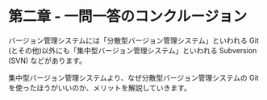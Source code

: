 第二章 - 一問一答のコンクルージョン
============================================

バージョン管理システムには「分散型バージョン管理システム」といわれる Git (とその他)以外にも「集中型バージョン管理システム」といわれる Subversion (SVN) などがあります。

集中型バージョン管理システムより、なぜ分散型バージョン管理システムの Git を使ったほうがいいのか、メリットを解説していきます。

